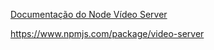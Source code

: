 [Documentação do Node Vídeo Server](https://www.npmjs.com/package/video-server)

https://www.npmjs.com/package/video-server
